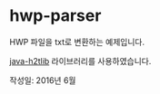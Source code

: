 # hwp-parser

HWP 파일을 txt로 변환하는 예제입니다.

[java-h2tlib](https://sites.google.com/site/h2tlib/) 라이브러리를 사용하였습니다.

작성일: 2016년 6월
